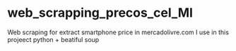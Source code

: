 # web_scrapping_precos_cel_Ml
Web scraping for extract smartphone price in mercadolivre.com
I use in this projeect python + beatiful soup 
